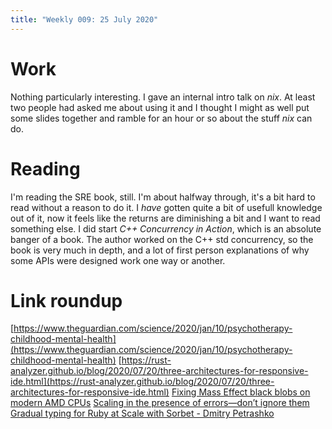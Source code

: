 ```yaml
---
title: "Weekly 009: 25 July 2020"
---
```


# Work

Nothing particularly interesting. I gave an internal intro talk on _nix_. At least two people had asked me about using it and I thought I might as well put some slides together and ramble for an hour or so about the stuff _nix_ can do.

# Reading

I'm reading the SRE book, still. I'm about halfway through, it's a bit hard to read without a reason to do it. I _have_ gotten quite a bit of usefull knowledge out of it, now it feels like the returns are diminishing a bit and I want to read something else.
I did start _C++ Concurrency in Action_, which is an absolute banger of a book. The author worked on the C++ std concurrency, so the book is very much in depth, and a lot of first person explanations of why some APIs were designed work one way or another.

# Link roundup

[https://www.theguardian.com/science/2020/jan/10/psychotherapy-childhood-mental-health](https://www.theguardian.com/science/2020/jan/10/psychotherapy-childhood-mental-health)
[https://rust-analyzer.github.io/blog/2020/07/20/three-architectures-for-responsive-ide.html](https://rust-analyzer.github.io/blog/2020/07/20/three-architectures-for-responsive-ide.html)
[Fixing Mass Effect black blobs on modern AMD CPUs](https://cookieplmonster.github.io/2020/07/19/silentpatch-mass-effect/)
[Scaling in the presence of errors—don’t ignore them](https://programmingisterrible.com/post/188942142748/scaling-in-the-presence-of-errorsdont-ignore)
[Gradual typing for Ruby at Scale with Sorbet - Dmitry Petrashko](https://www.youtube.com/watch?v=Gdx6by6tcvw)
